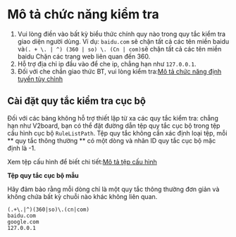 # Mô tả chức năng kiểm tra

1. Vui lòng điền vào bất kỳ biểu thức chính quy nào trong quy tắc kiểm tra giao diện người dùng. Ví dụ: `baidu.com` sẽ chặn tất cả các tên miền baidu và` (. + \. | ^) (360 | so) \. (Cn | com) `sẽ chặn tất cả các tên miền baidu Chặn các trang web liên quan đến 360.
2. Hỗ trợ địa chỉ ip đầu vào để che ip, chẳng hạn như `127.0.0.1`.
3. Đối với che chắn giao thức BT, vui lòng kiểm tra:[Mô tả chức năng định tuyến tùy chỉnh](zi-ding-yi-lu-you-gong-neng-shuo-ming.md)

## Cài đặt quy tắc kiểm tra cục bộ

Đối với các bảng không hỗ trợ thiết lập từ xa các quy tắc kiểm tra: chẳng hạn như V2board, bạn có thể đặt đường dẫn tệp quy tắc cục bộ trong tệp cấu hình cục bộ `RuleListPath`. Tệp quy tắc không cần xác định loại tệp, mỗi ** quy tắc thông thường ** có một dòng và nhãn ID quy tắc cục bộ mặc định là -1.

Xem tệp cấu hình để biết chi tiết:[Mô tả tệp cấu hình](../xrayr-pei-zhi-wen-jian-shuo-ming/config.md#mian-ban-dui-jie-pei-zhi)

**Tệp quy tắc cục bộ mẫu**

Hãy đảm bảo rằng mỗi dòng chỉ là một quy tắc thông thường đơn giản và không chứa bất kỳ chuỗi nào khác không liên quan.
```text
(.+\.|^)(360|so)\.(cn|com)
baidu.com
google.com
127.0.0.1
```


